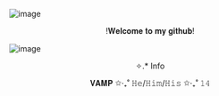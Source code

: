 ![image](https://media.discordapp.net/attachments/1287942798242222182/1340488479208898663/Patrick-Hockstetter-Henry-Bowers-It-2017.png?ex=67b28aae&is=67b1392e&hm=54bbaa585944ec209c287b4ecc880d71f391e39c2113e459c665fd32353a997e&=&format=webp&quality=lossless&width=1197&height=598)
<p align="center">
!𝐖𝐞𝐥𝐜𝐨𝐦𝐞 𝐭𝐨 𝐦𝐲 𝐠𝐢𝐭𝐡𝐮𝐛!
  
![image](https://media.discordapp.net/attachments/1287942798242222182/1340492575030902886/image.png?ex=67b28e7f&is=67b13cff&hm=02a70e492b0f31fbdad40631d659f61525f758730eddec70f9c2f039814dfe4e&=&format=webp&quality=lossless&width=973&height=598)

<p align="center">
✧.* Info
<p align="center">
𝐕𝐀𝐌𝐏 ✩‧₊˚ 𝙷𝚎/𝙷𝚒𝚖/𝙷𝚒𝚜 ✩‧₊˚ 𝟷𝟺
